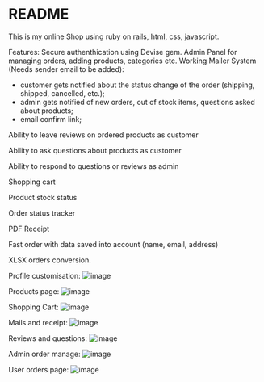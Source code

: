 # README

This is my online Shop using ruby on rails, html, css, javascript.

Features:
Secure authenthication using Devise gem.
Admin Panel for managing orders, adding products, categories etc.
Working Mailer System (Needs sender email to be added):
- customer gets notified about the status change of the order (shipping, shipped, cancelled, etc.);
- admin gets notified of new orders, out of stock items, questions asked about products;
- email confirm link;

Ability to leave reviews on ordered products as customer  

Ability to ask questions about products as customer  

Ability to respond to questions or reviews as admin  

Shopping cart  

Product stock status  

Order status tracker  

PDF Receipt  

Fast order with data saved into account (name, email, address)  

XLSX orders conversion.  


Profile customisation:
![image](https://github.com/borsadavid/OnlineShop-Rails/assets/117517496/541d7e62-1909-4bc2-a559-556a5d6a4e75)

Products page:
![image](https://github.com/borsadavid/OnlineShop-Rails/assets/117517496/e1841283-fe9a-48a2-9794-9a22381566fa)

Shopping Cart:
![image](https://github.com/borsadavid/OnlineShop-Rails/assets/117517496/42668410-3677-41d6-aa7b-90e6db0352d1)

Mails and receipt:
![image](https://github.com/borsadavid/OnlineShop-Rails/assets/117517496/1def105d-4815-4f6a-8c80-020dbf95efb7)

Reviews and questions:
![image](https://github.com/borsadavid/OnlineShop-Rails/assets/117517496/8433e2c3-2e5f-4486-9574-1b4cd323c538)

Admin order manage:
![image](https://github.com/borsadavid/OnlineShop-Rails/assets/117517496/1f37aba4-8f00-47ad-81a3-bf9121ef924a)

User orders page:
![image](https://github.com/borsadavid/OnlineShop-Rails/assets/117517496/fbd8fd47-a69d-4b6a-bad9-552335644c33)









